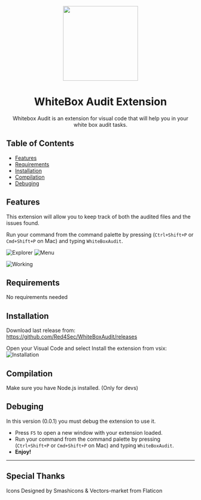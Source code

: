 <p align="center">
  <a href="https://red4sec.com" target="_blank"><img src="https://avatars0.githubusercontent.com/u/33096324?s=200&v=4" width="200px"></a>
</p>

<h1 align="center">
WhiteBox Audit Extension
</h1>

<p align="center">
 Whitebox Audit is an extension for visual code that will help you in your white box audit tasks.
</p>

## Table of Contents

- [Features](#features)
- [Requirements](#requirements)
- [Installation](#installation)
- [Compilation](#compilation)
- [Debuging](#debuging)

## Features

This extension will allow you to keep track of both the audited files and the issues found.

Run your command from the command palette by pressing (`Ctrl+Shift+P` or `Cmd+Shift+P` on Mac) and typing `WhiteBoxAudit`.

![Explorer](https://i.imgur.com/jDvjAa1.png)
![Menu](https://i.imgur.com/XMFyta5.png)

![Working](https://i.imgur.com/viryjhh.png)

## Requirements
No requirements needed

## Installation
Download last release from: https://github.com/Red4Sec/WhiteBoxAudit/releases

Open your Visual Code and select Install the extension from vsix:
![Installation](https://i.imgur.com/DyjEYPu.png)

## Compilation
Make sure you have Node.js installed. (Only for devs)

## Debuging

In this version (0.0.1) you must debug the extension to use it.

* Press `F5` to open a new window with your extension loaded.
* Run your command from the command palette by pressing (`Ctrl+Shift+P` or `Cmd+Shift+P` on Mac) and typing `WhiteBoxAudit`.
* **Enjoy!**

***
## Special Thanks
Icons Designed by Smashicons & Vectors-market from Flaticon
